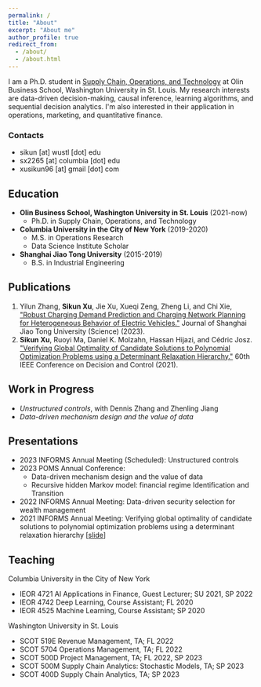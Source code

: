 ```yaml
---
permalink: /
title: "About"
excerpt: "About me"
author_profile: true
redirect_from: 
  - /about/
  - /about.html
---
```



I am a Ph.D. student in [Supply Chain, Operations, and Technology](https://olin.wustl.edu/EN-US/academic-programs/PhD/Pages/PhdDetail.aspx?username=sikun) at Olin Business School, Washington University in St. Louis. My research interests are data-driven decision-making, causal inference, learning algorithms, and sequential decision analytics. I'm also interested in their application in operations, marketing, and quantitative finance. 

### Contacts
* sikun [at] wustl [dot] edu
* sx2265 [at] columbia [dot] edu
* xusikun96 [at] gmail [dot] com


## Education
* **Olin Business School, Washington University in St. Louis** (2021-now)
  * Ph.D. in Supply Chain, Operations, and Technology
* **Columbia University in the City of New York** (2019-2020)
  * M.S. in Operations Research
  * Data Science Institute Scholar
* **Shanghai Jiao Tong University** (2015-2019)
  * B.S. in Industrial Engineering

## Publications
1. Yilun Zhang, **Sikun Xu**, Jie Xu, Xueqi Zeng, Zheng Li, and Chi Xie, ["Robust Charging Demand Prediction and Charging Network Planning for Heterogeneous Behavior of Electric Vehicles."](https://link.springer.com/article/10.1007/s12204-023-2576-0) Journal of Shanghai Jiao Tong University (Science) (2023). 
2. **Sikun Xu**, Ruoyi Ma, Daniel K. Molzahn, Hassan Hijazi, and Cédric Josz. ["Verifying Global Optimality of Candidate Solutions to Polynomial Optimization Problems using a Determinant Relaxation Hierarchy."](https://ieeexplore.ieee.org/document/9683608) 60th IEEE Conference on Decision and Control (2021).

## Work in Progress
* *Unstructured controls*, with Dennis Zhang and Zhenling Jiang
* *Data-driven mechanism design and the value of data*

## Presentations
* 2023 INFORMS Annual Meeting (Scheduled): Unstructured controls
* 2023 POMS Annual Conference:
    * Data-driven mechanism design and the value of data
    * Recursive hidden Markov model: financial regime Identification and Transition 
* 2022 INFORMS Annual Meeting: Data-driven security selection for wealth management
* 2021 INFORMS Annual Meeting: Verifying global optimality of candidate solutions to polynomial optimization problems using a determinant relaxation hierarchy \[[slide](https://wustl.box.com/s/uual8yxs54isfz5jmm42p1ekuasds4h3)\]

## Teaching
Columbia University in the City of New York
* IEOR 4721 AI Applications in Finance, Guest Lecturer; SU 2021, SP 2022
* IEOR 4742 Deep Learning, Course Assistant; FL 2020
* IEOR 4525 Machine Learning, Course Assistant; SP 2020

Washington University in St. Louis
* SCOT 519E Revenue Management, TA; FL 2022
* SCOT 5704 Operations Management, TA; FL 2022 
* SCOT 500D Project Management, TA; FL 2022, SP 2023
* SCOT 500M Supply Chain Analytics: Stochastic Models, TA; SP 2023
* SCOT 400D Supply Chain Analytics, TA; SP 2023
